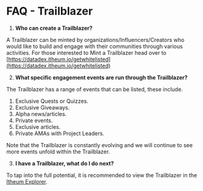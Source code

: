 # FAQ - Trailblazer

1. **Who can create a Trailblazer?**

A Trailblazer can be minted by organizations/Influencers/Creators who would like to build and engage with their communities through various activities. For those interested to Mint a Trailblazer head over to [https://datadex.itheum.io/getwhitelisted](https://datadex.itheum.io/getwhitelisted)

2. **What specific engagement events are run through the Trailblazer?**

The Trailblazer has a range of events that can be listed, these include.&#x20;

1. Exclusive Quests or Quizzes.
2. Exclusive Giveaways.
3. Alpha news/articles.
4. Private events.
5. Exclusive articles.
6. Private AMAs with Project Leaders.

Note that the Trailblazer is constantly evolving and we will continue to see more events unfold within the Trailblazer.

3. **I have a Trailblazer, what do I do next?**

To tap into the full potential, it is recommended to view the Trailblazer in the [Itheum Explorer](https://explorer.itheum.io/).
